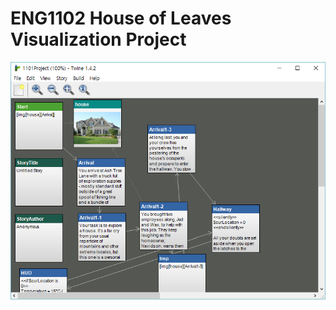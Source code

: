 # **ENG1102 House of Leaves Visualization Project**
![TwineExample](https://github.com/jimjang95/ENG1102_HoLProject/blob/master/assets/Twine.PNG)
